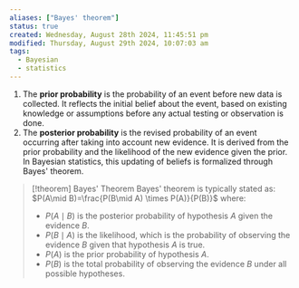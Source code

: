 ```yaml
---
aliases: ["Bayes' theorem"]
status: true
created: Wednesday, August 28th 2024, 11:45:51 pm
modified: Thursday, August 29th 2024, 10:07:03 am
tags:
  - Bayesian
  - statistics
---
```


1. The **prior probability** is the probability of an event before new data is collected. It reflects the initial belief about the event, based on existing knowledge or assumptions before any actual testing or observation is done.
2. The **posterior probability** is the revised probability of an event occurring after taking into account new evidence. It is derived from the prior probability and the likelihood of the new evidence given the prior. In Bayesian statistics, this updating of beliefs is formalized through Bayes' theorem.

> [!theorem] Bayes' Theorem
> Bayes' theorem is typically stated as: $P(A\mid B)=\frac{P(B\mid A) \times P(A)}{P(B)}$ where:
> - $P(A\mid B)$ is the posterior probability of hypothesis $A$ given the evidence $B$.
> - $P(B\mid A)$ is the likelihood, which is the probability of observing the evidence $B$ given that hypothesis $A$ is true.
> - $P(A)$ is the prior probability of hypothesis $A$.
> - $P(B)$ is the total probability of observing the evidence $B$ under all possible hypotheses.


